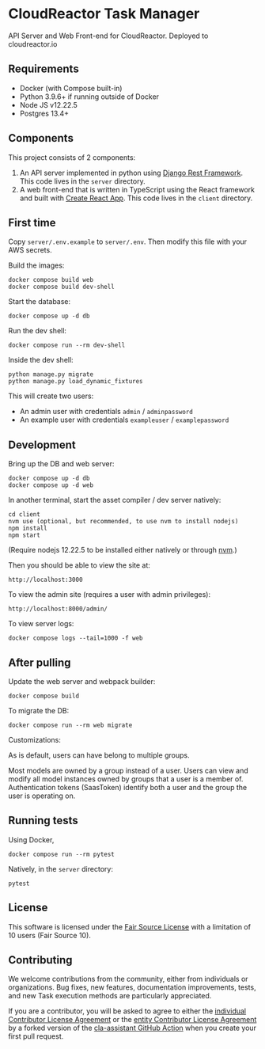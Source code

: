 # CloudReactor Task Manager

API Server and Web Front-end for CloudReactor. Deployed to cloudreactor.io

## Requirements

* Docker (with Compose built-in)
* Python 3.9.6+ if running outside of Docker
* Node JS v12.22.5
* Postgres 13.4+

## Components

This project consists of 2 components:

1. An API server implemented in python using
[Django Rest Framework](https://www.django-rest-framework.org/). This code
lives in the `server` directory.
2. A web front-end that is written in TypeScript using the React framework
and built with [Create React App](https://create-react-app.dev/). This code
lives in the `client` directory.

## First time

Copy `server/.env.example` to `server/.env`. Then modify this file with your
AWS secrets.

Build the images:

    docker compose build web
    docker compose build dev-shell

Start the database:

    docker compose up -d db

Run the dev shell:

    docker compose run --rm dev-shell

Inside the dev shell:

    python manage.py migrate
    python manage.py load_dynamic_fixtures

This will create two users:

* An admin user with credentials `admin` / `adminpassword`
* An example user with credentials `exampleuser` / `examplepassword`

## Development

Bring up the DB and web server:

    docker compose up -d db
    docker compose up -d web

In another terminal, start the asset compiler / dev server natively:

    cd client
    nvm use (optional, but recommended, to use nvm to install nodejs)
    npm install
    npm start

(Require nodejs 12.22.5 to be installed either natively or through
[nvm](https://github.com/nvm-sh/nvm).)

Then you should be able to view the site at:

    http://localhost:3000

To view the admin site (requires a user with admin privileges):

    http://localhost:8000/admin/

To view server logs:

    docker compose logs --tail=1000 -f web

## After pulling

Update the web server and webpack builder:

    docker compose build

To migrate the DB:

    docker compose run --rm web migrate

Customizations:

As is default, users can have belong to multiple groups.

Most models are owned by a group instead of a user.
Users can view and modify all model instances owned by groups that a user is a member of.
Authentication tokens (SaasToken) identify both a user and the group the user is operating on.

## Running tests

Using Docker,

    docker compose run --rm pytest

Natively, in the `server` directory:

    pytest

## License

This software is licensed under the
[Fair Source License](https://fair.io/) with a limitation of 10 users
(Fair Source 10).

## Contributing

We welcome contributions from the community, either from individuals or
organizations. Bug fixes, new features, documentation improvements,
tests, and new Task execution methods are particularly appreciated.

If you are a contributor, you will be asked to agree to either the
[individual Contributor License Agreement](CloudReactor-Individual-Contributor-License-Agreement-1.1.pdf)
or the [entity Contributor License Agreement](CloudReactor-Entity-Contributor-License-Agreement-1.1.pdf)
by a forked version of the [cla-assistant GitHub Action](https://github.com/cla-assistant/github-action)
when you create your first pull request.
